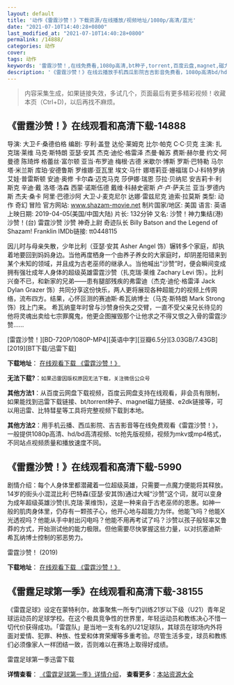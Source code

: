 ```yaml
---
layout: default
title: '动作《雷霆沙赞！》下载资源/在线播放/视频地址/1080p/高清/蓝光'
date: "2021-07-10T14:40:28+0800"
last_modified_at: "2021-07-10T14:40:28+0800"
permalink: /14888/
categories: 动作
cover:
tags: 动作
keywords: '雷霆沙赞！,在线免费看,1080p高清,bt种子,torrent,百度云盘,magnet,磁力链,迅雷下载资源'
description: '《雷霆沙赞！》在线云播放手机西瓜影院吉吉影音免费看，1080p高清bd/hd未删减完整版和tc抢先枪版，mkv/mp4格式，附带bt/torrent种子、magnet/磁力链、百度云盘、网盘资源迅雷下载链接'
---
```


>内容采集生成，如果链接失效，多试几个，页面最后有更多精彩视频！收藏本页（Ctrl+D)，以后再找不麻烦。


## 《雷霆沙赞！》在线观看和高清下载-14888

导演: 大卫·F·桑德伯格 编剧: 亨利·盖登 达伦·莱姆克 比尔·帕克 C·C·贝克 主演: 扎克瑞·莱维 马克·斯特朗 亚瑟·安其 杰克·迪伦·格雷泽 杰曼·翰苏 费斯·赫尔曼 约文·阿曼德 陈琦烨 格蕾丝·富尔顿 亚当·布罗迪 梅根·古德 米歇尔·博斯 罗斯·巴特勒 马尔塔·米兰斯 库珀·安德鲁斯 罗维娜·亚瓦里 埃文·马什 娜塔莉亚·姗福瑞 D·J·科特罗纳 艾娃·普雷斯顿 安迪·奥修 卡尔森·迈克马克 莎伊娜·瑞恩 莎拉·贝纳尼 安吉莉卡·利斯克 辛迪·戴 洛塔·洛森 西蒙·诺斯伍德 戴维·科赫史密斯 卢·卢·萨夫兰 亚当·罗德内斯 杰夫·桑卡 阿里·巴德沙阿 大卫·J·麦克尼尔 达娜·雷兹尼克 迪索·拉莫斯 类型: 动作 奇幻 冒险 官方网站: www.shazam-movie.net 制片国家/地区: 美国 语言: 英语 上映日期: 2019-04-05(美国/中国大陆) 片长: 132分钟 又名: 沙赞！神力集结(港) 沙赞！(台) 雷霆沙赞 沙赞 神奇上尉 奇迹队长 Billy Batson and the Legend of Shazam! Franklin IMDb链接: tt0448115

因儿时与母亲失散，少年比利（亚瑟·安其 Asher Angel 饰）辗转多个家庭，却执着地要回到妈妈身边。当他再度栖身一个由养子养女的大家庭时，却阴差阳错来到某个未知的领域，并且成为古老巫师的继承人。当他喊出“沙赞”时，便会瞬间变成拥有强壮成年人身体的超级英雄雷霆沙赞（扎克瑞·莱维 Zachary Levi 饰）。比利兴奋不已，和新家的兄弟——患有腿部残疾的弗雷迪（杰克·迪伦·格雷泽 Jack Dylan Grazer 饰）共同分享这份快乐，两人更将展现各种超能力的视频上传网络，流布四方。结果，心怀叵测的赛迪斯·希瓦纳博士（马克·斯特朗 Mark Strong 饰）找上门来。 希瓦纳童年时曾与沙赞身份失之交臂，一直不受父亲兄长待见的他将灵魂出卖给七宗罪魔鬼，他更企图摧毁那个让他求之不得又恨之入骨的雷霆沙赞……


[雷霆沙赞！][BD-720P/1080P-MP4][英语中字][豆瓣6.5分][3.03GB/7.43GB][2019][BT下载/迅雷下载]

**下载地址**： [在线观看下载 《雷霆沙赞！》](https://www.btdx8.com/torrent/ltsz_2019.html) 


**无法下载?**：`如果迅雷因版权原因无法下载，关注微信公众号 `

**其他方法1**：从百度云网盘下载视频，百度云网盘支持在线观看，非会员有限制，如果能找到迅雷下载链接、bt/torrent种子、magnet磁力链接、e2dk链接等，可以用迅雷、比特彗星等工具将完整视频下载到本地。

**其他方法2**：用手机云播、西瓜影院、吉吉影音等在线免费观看《雷霆沙赞！》，一般提供1080p高清、hd/bd高清视频、tc抢先版视频，视频为mkv或mp4格式，不同站点视频质量和播放速度不同。


## 《雷霆沙赞！》在线观看和高清下载-5990

剧情介绍：每个人身体里都潜藏着一位超级英雄，只需要一点魔力便能将其释放。14岁的街头小混混比利·巴特森(亚瑟·安其饰)通过大喊“沙赞”这个词，就可以变身为成年超级英雄沙赞(扎克瑞·莱维饰)，这是一种来自于古老巫师的恩惠。如神一般的肌肉身体里，仍存有一颗孩子心，他开心地与超能力为伴。他能飞吗？他能X光透视吗？他能从手中射出闪电吗？他能不用再考试了吗？沙赞以孩子般轻率又鲁莽的方式，开始测试他的能力极限。但他需要尽快掌握这些力量，以对抗塞迪斯·希瓦纳博士控制的邪恶势力。


雷霆沙赞！ (2019)

**下载地址**： [在线观看下载 《雷霆沙赞！》](https://www.btbtdy.me/btdy/dy15049.html) 


## 《雷霆足球第一季》在线观看和高清下载-38155

《雷霆足球》设定在蒙特利尔，故事聚焦一所专门训练21岁以下级（U21）青年足球运动员的足球学校。在这个极具竞争性的世界里，年轻运动员和教练决心不惜一切代价获得成功。「雷霆队」是当地一支有名的U21足球队，其球员在球场内外将面对爱情、犯罪、种族、性爱和体育荣耀等多重考验。尽管生活多变，球员和教练们必须像家人一样团结一致，否则难以在赛场上取得好成绩。


雷霆足球第一季迅雷下载

**详情查看**： [《雷霆足球第一季》详情介绍](/movie/38155/)， **查看更多**：[本站资源大全](/movie/t/all/)

